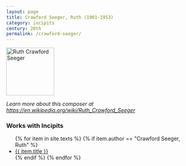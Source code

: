 ```yaml
---
layout: page
title: Crawford Seeger, Ruth (1901-1953)
category: incipits
century: 20th
permalink: /crawford-seeger/
---
```

<a title="Unknown authorUnknown author, Public domain, via Wikimedia Commons" href="https://commons.wikimedia.org/wiki/File:Ruth_Crawford_Seeger.jpg"><img width="128" alt="Ruth Crawford Seeger" src="https://upload.wikimedia.org/wikipedia/commons/9/90/Ruth_Crawford_Seeger.jpg"></a>

*Learn more about this composer at <a href="https://en.wikipedia.org/wiki/Ruth_Crawford_Seeger" target="_blank">https://en.wikipedia.org/wiki/Ruth_Crawford_Seeger</a>*
<br/>

### Works with Incipits
<ul class="texts">
    {% for item in site.texts %}
      {% if item.author == "Crawford Seeger, Ruth" %}
          <li class="text-title">
          <a href="{{ site.baseurl }}{{ item.url }}">
        {{ item.title }}
              </a>
    </li>
      {% endif %}
    {% endfor %}
</ul>
